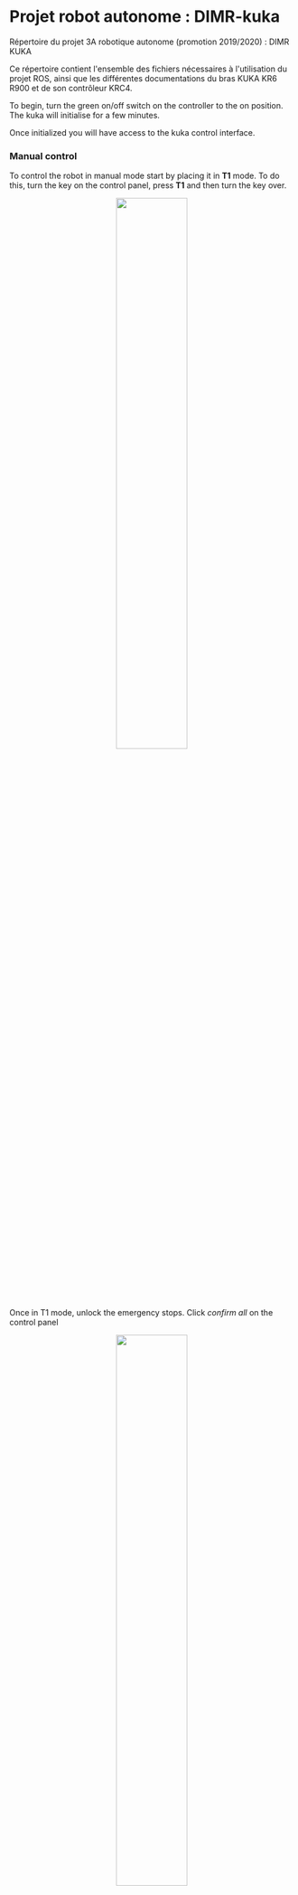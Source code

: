# Projet robot autonome : DIMR-kuka
Répertoire du projet 3A robotique autonome (promotion 2019/2020) : DIMR KUKA

Ce répertoire contient l'ensemble des fichiers nécessaires à l'utilisation du projet ROS, ainsi que les différentes documentations du bras KUKA KR6 R900 et de son contrôleur KRC4.



To begin, turn the green on/off switch on the controller to the on position. The kuka will initialise for a few minutes.

Once initialized you will have access to the kuka control interface.

### Manual control

To control the robot in manual mode start by placing it in **T1** mode. To do this, turn the key on the control panel, press **T1** and then turn the key over.

<center>
<img src="/img/kukat1.jpg" width="50%"></img>
</center>

Once in T1 mode, unlock the emergency stops. Click *confirm all* on the control panel

<center>
<img src="/img/kukaconfirmall.jpg" width="50%"/>
</center>

then click on the *operator acknolegment* button on the back of the controller (without going through the kuka work area!)

<center>
<img src="/img/kukacontrolleur.png" width="50%"/>
</center>

At this point the kuka is ready to be controlled manually. Simply hold one of the white buttons on the back of the tablet with your finger and then move the various joints with the 6 buttons on the side of the tablet.

### Automatic control

To run a program on the kuka it is necessary to switch it to **automatic** mode.

⚠️ Automatic mode means that you do not need to hold down a button to make the kuka move as in **T1** mode, when using this mode always have an emergency stop button in your hands. To switch to automatic mode turn the key, click *aut* and then turn the key back.

<center>
<img src="/img/kukaaut.jpg" width="50%"></img>
</center>

Once in automatic mode, unlock the emergency stops, set the *operator safety* switch to 1 and click on *operator acknowledgement* (without going through the kuka work area!). Then start the controller by clicking on the I (or O) at the top of the tablet and then clicking on the I button

<center>
<img src="/img/kukaautlaunch.jpg" width="50%"></img>
</center>

Then you have to select a program. For example, for the program *kuka_eki* you just have to click on it and then press the *select* button. Finally, to start the program, press the *play* button on the left of the tablet.

<center>
<img src="/img/kukalaunch.jpg" width="50%"></img>
</center>

⚠️ The programme is now running independently. Please be aware of the kuka's movements and do not hesitate to press the emergency stop.


## ROS

### Installation

```bash
sudo apt-get install python-imaging-tk
sudo apt-get install python-tk
cd ~/catkin_ws/src/
git clone https://github.com/ros-industrial/kuka_experimental
git clone https://github.com/Bordeaux-INP/dimr-kuka
cd ..
rosdep install --from-paths src --ignore-src
catkin_make
source ~/.bashrc
```

If you also want to use the wsg50 effector mounted on the kuka :
```bash
cd ~/catkin_ws/src/
git clone https://github.com/nalt/wsg50-ros-pkg
cd ..
catkin_make
source ~/.bashrc
```

### Simulation

To start the DIMR-KUKA project in simulation, type the following command. An RSI simulator is started in the background to simulate the true response of the KRC4 via the RSI module.

```bash
roslaunch dimr_kuka dimr_kuka.launch sim:=true
```

### Real

Once the kuka has been put into emergency mode, connect the ethernet cable from the switch on the bottom of the kuka to your PC. Also connect the power supply to the end effector if you wish to use it. Once everything is connected you can raise the emergency stop on the kuka and run the *kuka_eki* program.

On your pc it is necessary to manually provide DHCP on the address `192.168.250.21/24`. Remember to disable the proxy server if you have one. The kuka ip address will be `192.168.250.20` and the effector will be `192.168.250.22`.

<center>
<img src="/img/kukadhcp.png" width="60%"></img>
</center>

You can check the connection of all items by running the command `nmap -sP 192.168.250.0/24` if everything is connected the output should be similar to this:

```bash
Starting Nmap 7.80 ( https://nmap.org ) at 2021-08-31 10:57 CEST
Nmap scan report for 192.168.250.20
Host is up (0.0016s latency).
Nmap scan report for morhost-iscsi2.iscsi.ipb.fr (192.168.250.21)
Host is up (0.00027s latency).
Nmap scan report for hangar-iscsi2a.iscsi.ipb.fr (192.168.250.22)
Host is up (0.0025s latency).
Nmap done: 256 IP addresses (3 hosts up) scanned in 16.12 seconds
```

You can then run the command for the kuka. You will then have access to rviz to control it.
```bash
roslaunch dimr_kuka dimr_kuka.launch sim:=false mode:=eki 
```

In order to do this it is first necessary to change the connection ip in the ros package. Open with your favorite editor the file: `~/catkin_ws/src/wsg50-ros-pkg/wsg_50_driver/launch/wsg_50_tcp.launch` and replace line 5 with the line below

```xml
	<param name="ip" type="string" value="192.168.250.22"/>
```

Once registered you can run the following command to take control of the effector. Then open a browser and go to `192.168.250.22`.

```bash
roslaunch wsg_50_driver wsg_50_tcp.launch     
```

### Ronoco

To use the kuka (and the effector) with ronoco you just have to [install the project](https://sdelpeuch.github.io/ronoco/) and then launch it with the following command.

```roslaunch
roslaunch ronoco manipulator.launch commander:=manipulator compliant_mode:=None end_effector:=wsg_50_driver/move
```

<center>
<img src="/img/kuka.gif"></img>
</center>





## TODO

* Documentation sur la calibration (vidéos à upload) ;
* Documentation sur la procédure de restauration du KRC4 en cas de pépin ;
* Investiguer les problèmes avec le module RSI (workspace KRC4 à setup via Kuka WorkVisual ?) ;
* Problèmes avec les points cartésiens sur le robot lors de l'utilisation réelle avec EKI ;
* Améliorer le connecteur X11 en faisant une vrai boîte (voir documentation start-up) ;
* Avoir KUKA au téléphone pour qu'ils viennent mettre à jour le KRC4 (et fournir une maj de RSI au passage)